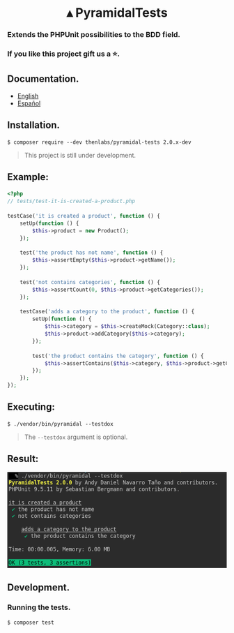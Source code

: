 
<h1 align="center">▴ PyramidalTests</h1>

### Extends the PHPUnit possibilities to the BDD field.

### If you like this project gift us a ⭐.

## Documentation.

- [English](doc/en/index.md)
- [Español](doc/es/index.md)

## Installation.

    $ composer require --dev thenlabs/pyramidal-tests 2.0.x-dev

>This project is still under development.

## Example:

```php
<?php
// tests/test-it-is-created-a-product.php

testCase('it is created a product', function () {
    setUp(function () {
        $this->product = new Product();
    });

    test('the product has not name', function () {
        $this->assertEmpty($this->product->getName());
    });

    test('not contains categories', function () {
        $this->assertCount(0, $this->product->getCategories());
    });

    testCase('adds a category to the product', function () {
        setUp(function () {
            $this->category = $this->createMock(Category::class);
            $this->product->addCategory($this->category);
        });

        test('the product contains the category', function () {
            $this->assertContains($this->category, $this->product->getCategories());
        });
    });
});
```

## Executing:

    $ ./vendor/bin/pyramidal --testdox

>The `--testdox` argument is optional.

## Result:

![](doc/es/00-intro/result.png)

## Development.

### Running the tests.

    $ composer test
